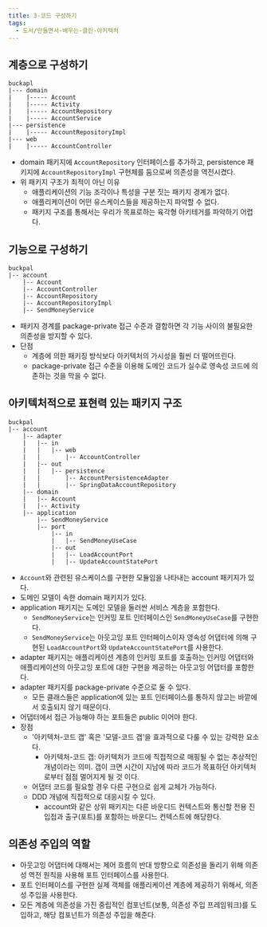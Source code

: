 ```yaml
---
title: 3-코드 구성하기
tags:
  - 도서/만들면서-배우는-클린-아키텍처
---
```


## 계층으로 구성하기

```
buckapl
|--- domain
|    |----- Account
|    |----- Activity
|    |----- AccountRepository
|    |----- AccountService
|--- persistence
|    |----- AccountRepositoryImpl
|--- web
|    |----- AccountController
```

- domain 패키지에 `AccountRepository` 인터페이스를 추가하고, persistence 패키지에 `AccountRepositoryImpl` 구현체를 둠으로써 의존성을 역전시켰다.
- 위 패키지 구조가 최적이 아닌 이유
	- 애플리케이션의 기능 조각이나 특성을 구분 짓는 패키지 경계가 없다.
	- 애플리케이션이 어떤 유스케이스들을 제공하는지 파악할 수 없다.
	- 패키지 구조를 통해서는 우리가 목표로하는 육각형 아키테거를 파악하기 어렵다.

## 기능으로 구성하기

```
buckpal
|-- account
    |-- Account
    |-- AccountController
    |-- AccountRepository
    |-- AccountRepositoryImpl
    |-- SendMoneyService
```

- 패키지 경계를 package-private 접근 수준과 결합하면 각 기능 사이의 불필요한 의존성을 방지할 수 있다.
- 단점
	- 계층에 의한 패키징 방식보다 아키텍처의 가시성을 훨씬 더 떨어뜨린다.
	- package-private 접근 수준을 이용해 도메인 코드가 실수로 영속성 코드에 의존하는 것을 막을 수 없다.

## 아키텍처적으로 표현력 있는 패키지 구조

```
buckpal
|-- account
    |-- adapter
    |   |-- in
    |   |   |-- web
    |   |       |-- AccountController
    |   |-- out
    |   |   |-- persistence
    |   |       |-- AccountPersistenceAdapter
    |   |       |-- SpringDataAccountRepository
    |-- domain
    |   |-- Account
    |   |-- Activity
    |-- application
        |-- SendMoneyService
        |-- port
            |-- in
            |   |-- SendMoneyUseCase
            |-- out
            |   |-- LoadAccountPort
            |   |-- UpdateAccountStatePort
```

- `Account`와 관련된 유스케이스를 구현한 모듈임을 나타내는 account 패키지가 있다.
- 도메인 모델이 속한 domain 패키지가 있다.
- application 패키지는 도메인 모델을 둘러싼 서비스 계층을 포함한다.
	- `SendMoneyService`는 인커밍 포트 인터페이스인 `SendMoneyUseCase`를 구현한다.
	- `SendMoneyService`는 아웃고잉 포트 인터페이스이자 영속성 어댑터에 의해 구현된 `LoadAccountPort`와 `UpdateAccountStatePort`를 사용한다.
- adapter 패키지는 애플리케이션 계층의 인커밍 포트를 호출하는 인커밍 어댑터와 애플리케이션의 아웃고잉 포트에 대한 구현을 제공하는 아웃고잉 어댑터를 포함한다.
- adapter 패키지를 package-private 수준으로 둘 수 있다.
	- 모든 클래스들은 application에 있는 포트 인터페이스를 통하지 않고는 바깥에서 호출되지 않기 때문이다.
- 어댑터에서 접근 가능해야 하는 포트들은 public 이어야 한다.
- 장점
	- '아키텍처-코드 갭' 혹은 '모델-코드 갭'을 효과적으로 다룰 수 있는 강력한 요소다.
		- 아키텍처-코드 갭: 아키텍처가 코드에 직접적으로 매핑될 수 없는 추상적인 개념이라는 의미. 갭이 크면 시간이 지남에 따라 코드가 목표하던 아키텍처로부터 점점 멀어지게 될 것 이다.
	- 어댑터 코드를 필요할 경우 다른 구현으로 쉽게 교체가 가능하다.
	- DDD 개념에 직접적으로 대응시킬 수 있다.
		- account와 같은 상위 패키지는 다른 바운디드 컨텍스트와 통신할 전용 진입접과 출구(포트)를 포함하는 바운디느 컨텍스트에 해당한다.

## 의존성 주입의 역할

- 아웃고잉 어댑터에 대해서는 제어 흐름의 반대 방향으로 의존성을 돌리기 위해 의존성 역전 원칙을 사용해 포트 인터페이스를 사용한다.
- 포트 인터페이스를 구현한 실제 객체를 애플리케이션 계층에 제공하기 위해서, 의존성 주입을 사용한다.
- 모든 계층에 의존성을 가진 중립적인 컴포넌트(보통, 의존성 주입 프레임워크)를 도입하고, 해당 컴포넌트가 의존성 주입을 해준다.
